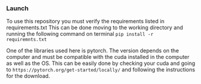 


### Launch
To use this repository you must verify the requirements listed in requirements.txt
This can be done moving to the working directory and running the following command on terminal 
`pip install -r requiremnts.txt`


One of the libraries used here is pytorch.
The version depends on the computer and must be compatible with the cuda installed in the computer as well as the OS.
This can be easily done by checking your cuda and going to 
`https://pytorch.org/get-started/locally/` and following the instructions for the download.